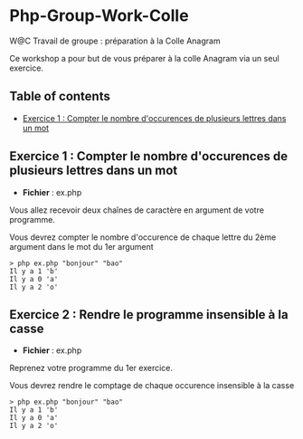 Php-Group-Work-Colle
======================
W@C Travail de groupe : préparation à la Colle Anagram

Ce workshop a pour but de vous préparer à la colle Anagram via un seul exercice.

## **Table of contents**
  - [Exercice 1 : Compter le nombre d'occurences de plusieurs lettres dans un mot](#exercice-1--compter-le-nombre-doccurences-de-plusieurs-lettres-dans-un-mot)

## **Exercice 1 : Compter le nombre d'occurences de plusieurs lettres dans un mot**
- **Fichier** : ex.php

Vous allez recevoir deux chaînes de caractère en argument de votre programme.

Vous devrez compter le nombre d'occurence de chaque lettre du 2ème argument dans le mot du 1er argument

```shell
> php ex.php "bonjour" "bao"
Il y a 1 'b'
Il y a 0 'a'
Il y a 2 'o'
```

## **Exercice 2 : Rendre le programme insensible à la casse**
- **Fichier** : ex.php

Reprenez votre programme du 1er exercice.

Vous devrez rendre le comptage de chaque occurence insensible à la casse

```shell
> php ex.php "bonjour" "bao"
Il y a 1 'b'
Il y a 0 'a'
Il y a 2 'o'
```